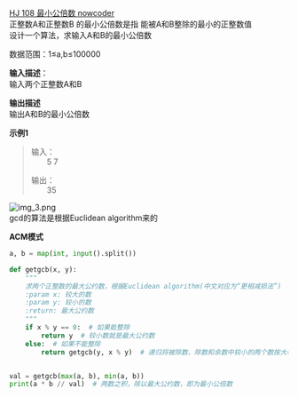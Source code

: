 [HJ 108 最小公倍数 nowcoder](https://www.nowcoder.com/practice/22948c2cad484e0291350abad86136c3?tpId=37&tqId=21331&rp=1&ru=/exam/oj/ta&qru=/exam/oj/ta&sourceUrl=%2Fexam%2Foj%2Fta%3Fpage%3D3%26tpId%3D37%26type%3D37&difficulty=undefined&judgeStatus=undefined&tags=&title=)
<br>正整数A和正整数B 的最小公倍数是指 能被A和B整除的最小的正整数值
<br>设计一个算法，求输入A和B的最小公倍数

数据范围：1≤a,b≤100000

**输入描述**：
<br>输入两个正整数A和B

**输出描述**
<br>输出A和B的最小公倍数

**示例1**
>输入：
> <br>&emsp;&emsp;5 7
> 
>输出：
> <br>&emsp;&emsp;35

![img_3.png](img_3.png)
<br>gcd的算法是根据Euclidean algorithm来的

**ACM模式**

```python
a, b = map(int, input().split())

def getgcb(x, y):
    """
    求两个正整数的最大公约数，根据Euclidean algorithm(中文对应为“更相减损法”)
    :param x: 较大的数
    :param y: 较小的数
    :return: 最大公约数
    """
    if x % y == 0:  # 如果能整除
        return y  # 较小数就是最大公约数
    else:  # 如果不能整除
        return getgcb(y, x % y)  # 递归将被除数、除数和余数中较小的两个数按大小顺序递归(肯定是余数最小，除数第二小)


val = getgcb(max(a, b), min(a, b))
print(a * b // val)  # 两数之积，除以最大公约数，即为最小公倍数
```
